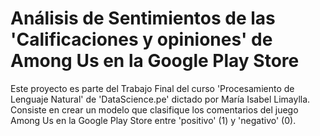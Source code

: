 # Análisis de Sentimientos de las 'Calificaciones y opiniones' de Among Us en la Google Play Store
Este proyecto es parte del Trabajo Final del curso 'Procesamiento de Lenguaje Natural' de 'DataScience.pe' dictado por María Isabel Limaylla. Consiste en crear un modelo que clasifique los comentarios del juego Among Us en la Google Play Store entre 'positivo' (1) y 'negativo' (0).

